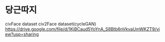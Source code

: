 # 당근따지

civFace dataset
civ2Face dataset(cycleGAN) https://drive.google.com/file/d/1KjBCaud5YoYnA_S8Btb6nVkvaUmWKZT9/view?usp=sharing
